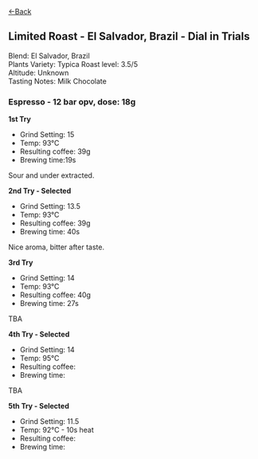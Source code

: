 [<-Back](./)

## Limited Roast - El Salvador, Brazil - Dial in Trials

Blend: El Salvador, Brazil  
Plants Variety: Typica
Roast level: 3.5/5  
Altitude: Unknown   
Tasting Notes: Milk Chocolate

### Espresso - 12 bar opv, dose: 18g⁠

**1st Try**

* Grind Setting: 15
* Temp: 93°C
* Resulting coffee: 39g
* Brewing time:19s

Sour and under extracted.

**2nd Try - Selected**

* Grind Setting: 13.5
* Temp: 93°C
* Resulting coffee: 39g
* Brewing time: 40s
  
Nice aroma, bitter after taste.

**3rd Try**

* Grind Setting: 14
* Temp: 93°C
* Resulting coffee: 40g
* Brewing time: 27s
  
TBA

**4th Try - Selected**

* Grind Setting: 14
* Temp: 95°C
* Resulting coffee: 
* Brewing time:

TBA

**5th Try - Selected**

* Grind Setting: 11.5
* Temp: 92°C - 10s heat
* Resulting coffee:
* Brewing time:

